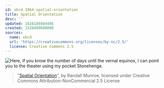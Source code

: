```yaml
---
id: xkcd.1964-spatial-orientation
title: Spatial Orientation
desc: ''
updated: 1616186984486
created: 1520409600000
sources:
  name: xkcd
  url: 'https://creativecommons.org/licenses/by-nc/2.5/'
  license: Creative Commons 2.5
---
```

![Here, if you know the number of days until the vernal equinox, I can point you to the theater using my pocket Stonehenge.](https://imgs.xkcd.com/comics/spatial_orientation.png)
> "[Spatial Orientation](https://xkcd.com/1964/)", by Randall Munroe, licensed under Creative Commons Attribution-NonCommercial 2.5 License
